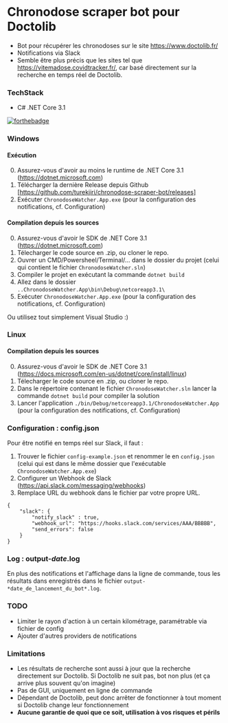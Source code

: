 # Chronodose scraper bot pour Doctolib
- Bot pour récupérer les chronodoses sur le site https://www.doctolib.fr/
- Notifications via Slack
- Semble être plus précis que les sites tel que https://vitemadose.covidtracker.fr/, car basé directement sur la recherche en temps réel de Doctolib.

### TechStack
- C# .NET Core 3.1

[![forthebadge](https://forthebadge.com/images/badges/powered-by-black-magic.svg)](https://forthebadge.com)

### Windows 
#### Exécution
0. Assurez-vous d'avoir au moins le runtime de .NET Core 3.1 (https://dotnet.microsoft.com)
1. Télécharger la dernière Release depuis Github [https://github.com/turekjiri/chronodose-scraper-bot/releases] 
2. Exécuter `ChronodoseWatcher.App.exe` (pour la configuration des notifications, cf. Configuration)

#### Compilation depuis les sources 
0. Assurez-vous d'avoir le SDK de .NET Core 3.1 (https://dotnet.microsoft.com)
1. Télecharger le code source en .zip, ou cloner le repo.
2. Ouvrer un CMD/Powersheel/Terminal/... dans le dossier du projet (celui qui contient le fichier `ChronodoseWatcher.sln`)
3. Compiler le projet en exécutant la commande `dotnet build`
4. Allez dans le dossier `..ChronodoseWatcher.App\bin\Debug\netcoreapp3.1\`
5. Exécuter `ChronodoseWatcher.App.exe` (pour la configuration des notifications, cf. Configuration)

Ou utilisez tout simplement Visual Studio :)

### Linux
#### Compilation depuis les sources
0. Assurez-vous d'avoir le SDK de .NET Core 3.1 (https://docs.microsoft.com/en-us/dotnet/core/install/linux)
1. Télecharger le code source en .zip, ou cloner le repo.
2. Dans le répertoire contenant le fichier `ChronodoseWatcher.sln` lancer la commande `dotnet build` pour compiler la solution
3. Lancer l'application `./bin/Debug/netcoreapp3.1/ChronodoseWatcher.App` (pour la configuration des notifications, cf. Configuration)


### Configuration : config.json
Pour être notifié en temps réel sur Slack, il faut :
1. Trouver le fichier `config-example.json` et renommer le en `config.json` (celui qui est dans le même dossier que l'exécutable `ChronodoseWatcher.App.exe`)
2. Configurer un Webhook de Slack (https://api.slack.com/messaging/webhooks)
3. Remplace URL du webhook dans le fichier par votre propre URL.
```
{
    "slack": {
        "notify_slack" : true, 
        "webhook_url": "https://hooks.slack.com/services/AAA/BBBBB",
        "send_errors": false
    }
}
```
### Log : output-*date*.log
En plus des notifications et l'affichage dans la ligne de commande, tous les résultats dans enregistrés dans le fichier `output-*date_de_lancement_du_bot*.log`.

### TODO
- Limiter le rayon d'action à un certain kilométrage, paramétrable via fichier de config
- Ajouter d'autres providers de notifications

### Limitations
- Les résultats de recherche sont aussi à jour que la recherche directement sur Doctolib. Si Doctolib ne suit pas, bot non plus (et ça arrive plus souvent qu'on imagine)
- Pas de GUI, uniquement en ligne de commande
- Dépendant de Doctolib, peut donc arrêter de fonctionner à tout moment si Doctolib change leur fonctionnement
- **Aucune garantie de quoi que ce soit, utilisation à vos risques et périls**
